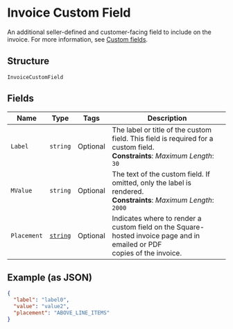 
# Invoice Custom Field

An additional seller-defined and customer-facing field to include on the invoice. For more information,
see [Custom fields](https://developer.squareup.com/docs/invoices-api/overview#custom-fields).

## Structure

`InvoiceCustomField`

## Fields

| Name | Type | Tags | Description |
|  --- | --- | --- | --- |
| `Label` | `string` | Optional | The label or title of the custom field. This field is required for a custom field.<br>**Constraints**: *Maximum Length*: `30` |
| `MValue` | `string` | Optional | The text of the custom field. If omitted, only the label is rendered.<br>**Constraints**: *Maximum Length*: `2000` |
| `Placement` | [`string`](/doc/models/invoice-custom-field-placement.md) | Optional | Indicates where to render a custom field on the Square-hosted invoice page and in emailed or PDF<br>copies of the invoice. |

## Example (as JSON)

```json
{
  "label": "label0",
  "value": "value2",
  "placement": "ABOVE_LINE_ITEMS"
}
```

